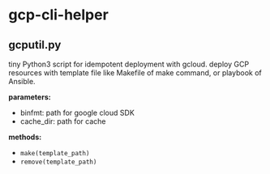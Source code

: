 # gcp-cli-helper

## gcputil.py
tiny Python3 script for idempotent deployment with gcloud.
deploy GCP resources with template file like Makefile of make command, or playbook of Ansible.

**parameters:**
- binfmt: path for google cloud SDK
- cache_dir: path for cache

**methods:**
- `make(template_path)`
- `remove(template_path)`
